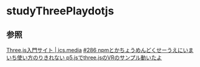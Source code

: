 # studyThreePlaydotjs




## 参照

[Three.js入門サイト | ics.media](https://ics.media/tutorial-three/)
[#286 npmとかちょうめんどくせーうえにいまいち使い方のりきれない p5.jsでthree.jsのVRのサンプル動いたよ](https://note.com/rodz/n/nc049c2c57149)